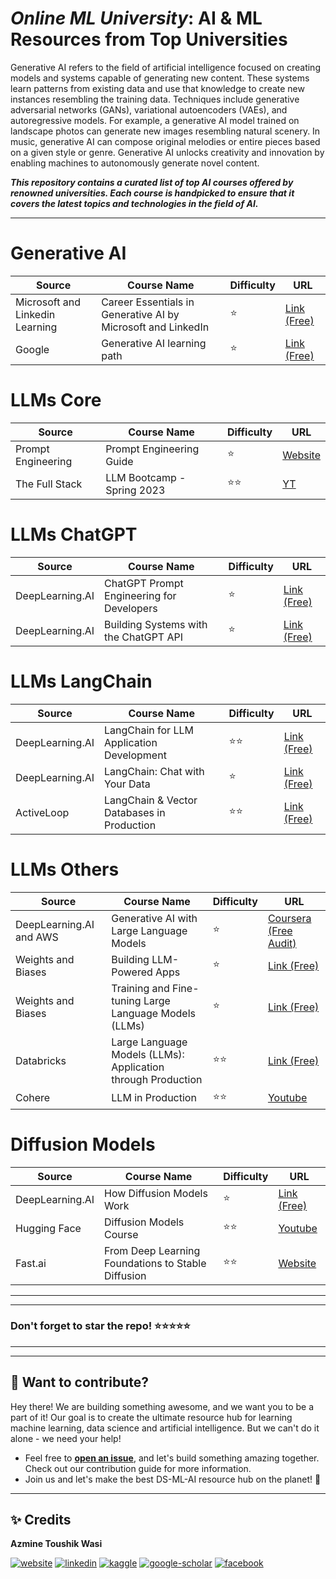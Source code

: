 # ***Online ML University***: **AI & ML Resources from Top Universities**
Generative AI refers to the field of artificial intelligence focused on creating models and systems capable of generating new content. These systems learn patterns from existing data and use that knowledge to create new instances resembling the training data. Techniques include generative adversarial networks (GANs), variational autoencoders (VAEs), and autoregressive models. For example, a generative AI model trained on landscape photos can generate new images resembling natural scenery. In music, generative AI can compose original melodies or entire pieces based on a given style or genre. Generative AI unlocks creativity and innovation by enabling machines to autonomously generate novel content.

***This repository contains a curated list of top AI courses offered by renowned universities. Each course is handpicked to ensure that it covers the latest topics and technologies in the field of AI.***


---


# **Generative AI**
| Source | Course Name | Difficulty | URL |
| --- | --- |  --- | --- |
| Microsoft and Linkedin Learning | Career Essentials in Generative AI by Microsoft and LinkedIn         | ⭐ | [Link (Free)](https://www.linkedin.com/learning/paths/career-essentials-in-generative-ai-by-microsoft-and-linkedin)           |
| Google |  Generative AI learning path       | ⭐ | [Link (Free)](https://www.cloudskillsboost.google/journeys/118)           |


# **LLMs Core**
| Source | Course Name | Difficulty | URL |
| --- | --- |  --- | --- |
| Prompt Engineering | Prompt Engineering Guide | ⭐ | [Website](https://www.promptingguide.ai/) |
| The Full Stack | LLM Bootcamp - Spring 2023 | ⭐⭐ | [YT](https://www.youtube.com/playlist?list=PL1T8fO7ArWleyIqOy37OVXsP4hFXymdOZ) |

# **LLMs ChatGPT**
| Source | Course Name | Difficulty | URL |
| --- | --- |  --- | --- |
| DeepLearning.AI |  ChatGPT Prompt Engineering for Developers       | ⭐ | [Link (Free)](https://learn.deeplearning.ai/)           |
| DeepLearning.AI |  Building Systems with the ChatGPT API       | ⭐ | [Link (Free)](https://learn.deeplearning.ai/)           |

# **LLMs LangChain**
| Source | Course Name | Difficulty | URL |
| --- | --- |  --- | --- |
| DeepLearning.AI |  LangChain for LLM Application Development       | ⭐⭐ | [Link (Free)](https://learn.deeplearning.ai/)           |
| DeepLearning.AI |  LangChain: Chat with Your Data       | ⭐ | [Link (Free)](https://www.deeplearning.ai/short-courses/langchain-chat-with-your-data/)           |
| ActiveLoop | LangChain & Vector Databases in Production | ⭐⭐ | [Link (Free)](https://learn.activeloop.ai/courses/langchain) |

# **LLMs Others**
| Source | Course Name | Difficulty | URL |
| --- | --- |  --- | --- |
| DeepLearning.AI and AWS |  Generative AI with Large Language Models      | ⭐ | [Coursera (Free Audit)](https://www.coursera.org/learn/generative-ai-with-llms)           |
| Weights and Biases | Building LLM-Powered Apps | ⭐ | [Link (Free)](https://www.wandb.courses/courses/building-llm-powered-apps)           |
| Weights and Biases | Training and Fine-tuning Large Language Models (LLMs) | ⭐ | [Link (Free)](https://www.wandb.courses/courses/training-fine-tuning-LLMs) |
| Databricks | Large Language Models (LLMs): Application through Production | ⭐⭐ | [Link (Free)](https://customer-academy.databricks.com/learn/course/internal/view/elearning/1749/large-language-models-llms-application-through-production) |
| Cohere | LLM in Production | ⭐⭐ | [Youtube](https://www.youtube.com/playlist?list=PL3vkEKxWd-us5YvvuvYkjP_QGlgUq3tpA) |


# **Diffusion Models**
| Source | Course Name | Difficulty | URL |
| --- | --- |  --- | --- |
| DeepLearning.AI |  How Diffusion Models Work       | ⭐ | [Link (Free)](https://learn.deeplearning.ai/)           |
| Hugging Face | Diffusion Models Course | ⭐⭐ | [Youtube](https://github.com/huggingface/diffusion-models-class) |
| Fast.ai | From Deep Learning Foundations to Stable Diffusion | ⭐⭐ | [Website](https://course.fast.ai/Lessons/part2.html) |

---
---

### Don't forget to **star** the repo! ⭐⭐⭐⭐⭐

---
---

## 👋 **Want to contribute?**

Hey there! We are building something awesome, and we want you to be a part of it! Our goal is to create the ultimate resource hub for learning machine learning, data science and artificial intelligence. But we can't do it alone - we need your help!
- Feel free to [**open an issue**](https://github.com/azminewasi/awsome-ml-courses-from-topuniversities/issues/new?assignees=&labels=&projects=&template=new-resource-addition-request.md&title=), and let's build something amazing together. Check out our contribution guide for more information.
- Join us and let's make the best DS-ML-AI resource hub on the planet! 🚀

---

## ✨ **Credits**
**Azmine Toushik Wasi**

 [![website](https://img.shields.io/badge/-Website-blue?style=flat-square&logo=rss&color=1f1f15)](https://azminewasi.github.io) 
 [![linkedin](https://img.shields.io/badge/LinkedIn-%320beff?style=flat-square&logo=linkedin&color=1f1f18)](https://www.linkedin.com/in/azmine-toushik-wasi/) 
 [![kaggle](https://img.shields.io/badge/Kaggle-%2320beff?style=flat-square&logo=kaggle&color=1f1f1f)](https://www.kaggle.com/azminetoushikwasi) 
 [![google-scholar](https://img.shields.io/badge/Google%20Scholar-%2320beff?style=flat-square&logo=google-scholar&color=1f1f18)](https://scholar.google.com/citations?user=X3gRvogAAAAJ&hl=en) 
 [![facebook](https://img.shields.io/badge/Facebook-%2320beff?style=flat-square&logo=facebook&color=1f1f15)](https://www.facebook.com/cholche.gari.zatrabari/)
